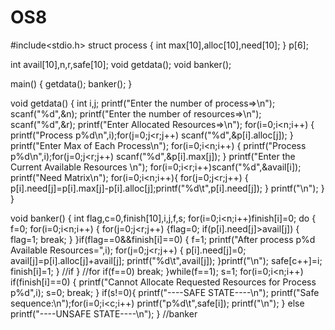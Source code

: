 # OS8
 
#include<stdio.h>
struct process
{
     int max[10],alloc[10],need[10];
}
p[6];
 
int avail[10],n,r,safe[10];
void getdata();
void banker();
 
main()
{
​getdata();
​banker();
}
 
void getdata()
{
​int i,j;
​printf("Enter the number of process=>\n");
​scanf("%d",&n);
​printf("Enter the number of resources=>\n");
​scanf("%d",&r);
​printf("Enter Allocated Resources=>\n");
​for(i=0;i<n;i++)
​{
​printf("Process p%d\n",i);
​for(j=0;j<r;j++)
​scanf("%d",&p[i].alloc[j]);
​}
​printf("Enter Max of Each Process\n");
​for(i=0;i<n;i++)
​{
​printf("Process p%d\n",i);
​for(j=0;j<r;j++)
​scanf("%d",&p[i].max[j]);
​}
​printf("Enter the Current Available Resources \n");
​for(i=0;i<r;i++)
​scanf("%d",&avail[i]);
​printf("Need Matrix\n");
​for(i=0;i<n;i++)
​{
​for(j=0;j<r;j++)
​{
​p[i].need[j]=p[i].max[j]-p[i].alloc[j];
​printf("%d\t",p[i].need[j]);
​}
​printf("\n");
​}
}
 
void banker()
{
​int flag,c=0,finish[10],i,j,f,s;
​for(i=0;i<n;i++)
​finish[i]=0;
​do
​{
​f=0;
​for(i=0;i<n;i++)
​{
​for(j=0;j<r;j++)
​{
​flag=0;
​if(p[i].need[j]>avail[j])
​{
​flag=1;
​break;
​}
​}
​if(flag==0&&finish[i]==0)
​{
​f=1;
​printf("After process p%d Available Resources=",i);
​for(j=0;j<r;j++)
​{
​p[i].need[j]=0;
​avail[j]=p[i].alloc[j]+avail[j];
​printf("%d\t",avail[j]);
​}
​printf("\n");
​safe[c++]=i;
​finish[i]=1;
​} //if
​} //for
​if(f==0)
​break;
​}
​while(f==1);
​s=1;
​for(i=0;i<n;i++)
​if(finish[i]==0)
​{
​printf("Cannot Allocate Requested Resources for Process p%d",i);
​s=0;
​break;
​}
​if(s!=0)
​{
​printf("----SAFE STATE----\n");
​printf("Safe sequence:\n");
​for(i=0;i<c;i++)
​printf("p%d\t",safe[i]);
​printf("\n");
​}
​else
​printf("----UNSAFE STATE----\n");
} //banker
 
